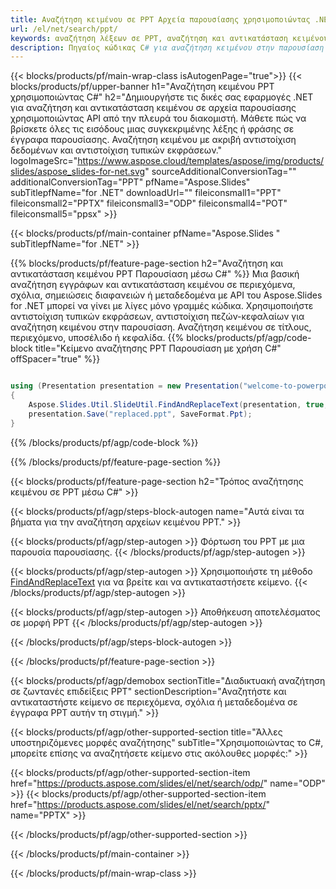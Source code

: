 ```yaml
---
title: Αναζήτηση κειμένου σε PPT Αρχεία παρουσίασης χρησιμοποιώντας .NET
url: /el/net/search/ppt/
keywords: αναζήτηση λέξεων σε PPT, αναζήτηση και αντικατάσταση κειμένου σε PPT, κείμενο αναζήτησης PPT Παρουσίαση
description: Πηγαίος κώδικας C# για αναζήτηση κειμένου στην παρουσίαση PPT.
---
```


{{< blocks/products/pf/main-wrap-class isAutogenPage="true">}}
{{< blocks/products/pf/upper-banner h1="Αναζήτηση κειμένου PPT χρησιμοποιώντας C#" h2="Δημιουργήστε τις δικές σας εφαρμογές .NET για αναζήτηση και αντικατάσταση κειμένου σε αρχεία παρουσίασης χρησιμοποιώντας API από την πλευρά του διακομιστή. Μάθετε πώς να βρίσκετε όλες τις εισόδους μιας συγκεκριμένης λέξης ή φράσης σε έγγραφα παρουσίασης. Αναζήτηση κειμένου με ακριβή αντιστοίχιση δεδομένων και αντιστοίχιση τυπικών εκφράσεων." logoImageSrc="https://www.aspose.cloud/templates/aspose/img/products/slides/aspose_slides-for-net.svg" sourceAdditionalConversionTag="" additionalConversionTag="PPT" pfName="Aspose.Slides" subTitlepfName="for .NET" downloadUrl="" fileiconsmall1="PPT" fileiconsmall2="PPTX" fileiconsmall3="ODP" fileiconsmall4="POT" fileiconsmall5="ppsx" >}}

{{< blocks/products/pf/main-container pfName="Aspose.Slides " subTitlepfName="for .NET" >}}

{{% blocks/products/pf/feature-page-section  h2="Αναζήτηση και αντικατάσταση κειμένου PPT Παρουσίαση μέσω C#" %}}
Μια βασική αναζήτηση εγγράφων και αντικατάσταση κειμένου σε περιεχόμενα, σχόλια, σημειώσεις διαφανειών ή μεταδεδομένα με API του Aspose.Slides for .NET μπορεί να γίνει με λίγες μόνο γραμμές κώδικα. Χρησιμοποιήστε αντιστοίχιση τυπικών εκφράσεων, αντιστοίχιση πεζών-κεφαλαίων για αναζήτηση κειμένου στην παρουσίαση. Αναζήτηση κειμένου σε τίτλους, περιεχόμενο, υποσέλιδο ή κεφαλίδα.
{{% blocks/products/pf/agp/code-block title="Κείμενο αναζήτησης PPT Παρουσίαση με χρήση C#" offSpacer="true" %}}

```cs

using (Presentation presentation = new Presentation("welcome-to-powerpoint.ppt"))
{
    Aspose.Slides.Util.SlideUtil.FindAndReplaceText(presentation, true, "PowerPoint", "Aspose.Slides", null);
    presentation.Save("replaced.ppt", SaveFormat.Ppt);
}
```

{{% /blocks/products/pf/agp/code-block %}}

{{% /blocks/products/pf/feature-page-section %}}

{{< blocks/products/pf/feature-page-section  h2="Τρόπος αναζήτησης κειμένου σε PPT μέσω C#" >}}

{{< blocks/products/pf/agp/steps-block-autogen name="Αυτά είναι τα βήματα για την αναζήτηση αρχείων κειμένου PPT." >}}

{{< blocks/products/pf/agp/step-autogen >}}
Φόρτωση του PPT με μια παρουσία παρουσίασης.
{{< /blocks/products/pf/agp/step-autogen >}}

{{< blocks/products/pf/agp/step-autogen >}}
Χρησιμοποιήστε τη μέθοδο [FindAndReplaceText](https://reference.aspose.com/slides/net/aspose.slides.util/slideutil/findandreplacetext/) για να βρείτε και να αντικαταστήσετε κείμενο.
{{< /blocks/products/pf/agp/step-autogen >}}

{{< blocks/products/pf/agp/step-autogen >}}
Αποθήκευση αποτελέσματος σε μορφή PPT
{{< /blocks/products/pf/agp/step-autogen >}}

{{< /blocks/products/pf/agp/steps-block-autogen >}}

{{< /blocks/products/pf/feature-page-section >}}

{{< blocks/products/pf/agp/demobox sectionTitle="Διαδικτυακή αναζήτηση σε ζωντανές επιδείξεις PPT" sectionDescription="Αναζητήστε και αντικαταστήστε κείμενο σε περιεχόμενα, σχόλια ή μεταδεδομένα σε έγγραφα PPT αυτήν τη στιγμή." >}}

{{< blocks/products/pf/agp/other-supported-section title="Άλλες υποστηριζόμενες μορφές αναζήτησης" subTitle="Χρησιμοποιώντας το C#, μπορείτε επίσης να αναζητήσετε κείμενο στις ακόλουθες μορφές:" >}}

{{< blocks/products/pf/agp/other-supported-section-item href="https://products.aspose.com/slides/el/net/search/odp/" name="ODP" >}}
{{< blocks/products/pf/agp/other-supported-section-item href="https://products.aspose.com/slides/el/net/search/pptx/" name="PPTX" >}}


{{< /blocks/products/pf/agp/other-supported-section >}}

{{< /blocks/products/pf/main-container >}}
    
{{< /blocks/products/pf/main-wrap-class >}}